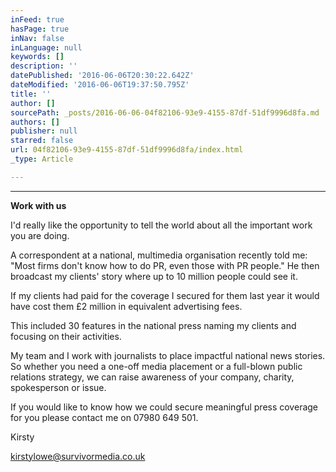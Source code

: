 ```yaml
---
inFeed: true
hasPage: true
inNav: false
inLanguage: null
keywords: []
description: ''
datePublished: '2016-06-06T20:30:22.642Z'
dateModified: '2016-06-06T19:37:50.795Z'
title: ''
author: []
sourcePath: _posts/2016-06-06-04f82106-93e9-4155-87df-51df9996d8fa.md
authors: []
publisher: null
starred: false
url: 04f82106-93e9-4155-87df-51df9996d8fa/index.html
_type: Article

---
```

****

**Work with us**

I'd really like the opportunity to tell the world about all the important work you are doing.

A correspondent at a national, multimedia organisation recently told me: "Most firms don't know how to do PR, even those with PR people." He then broadcast my clients' story where up to 10 million people could see it.

If my clients had paid for the coverage I secured for them last year it would have cost them £2 million in equivalent advertising fees.

This included 30 features in the national press naming my clients and focusing on their activities. 

My team and I work with journalists to place impactful national news stories. So whether you need a one-off media placement or a full-blown public relations strategy, we can raise awareness of your company, charity, spokesperson or issue.

If you would like to know how we could secure meaningful press coverage for you please contact me on 07980 649 501\.

Kirsty

kirstylowe@survivormedia.co.uk